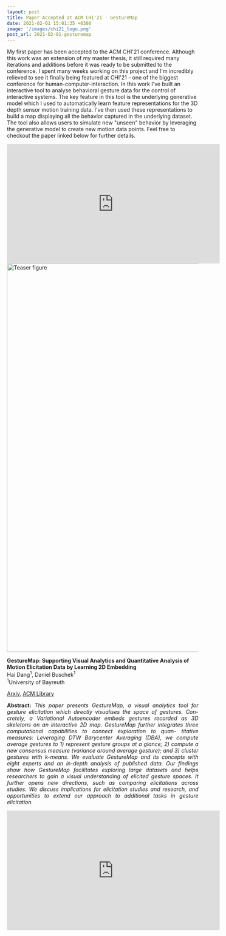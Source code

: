 ```yaml
---
layout: post
title: Paper Accepted at ACM CHI'21 - GestureMap 
date: 2021-02-01 15:01:35 +0300
image: '/images/chi21_logo.png'
post_url: 2021-02-01-gesturemap
---
```


My first paper has been accepted to the ACM CHI'21 conference. Although this work was an extension of my master thesis, it still required many iterations and additions before it was ready to be submitted to the conference. I spent many weeks working on this project and I'm incredibly relieved to see it finally being featured at CHI'21 - one of the biggest conference for human-computer-interaction. In this work I've built an interactive tool to analyse behavioral gesture data for the control of interactive systems. The key feature in this tool is the underlying generative model which I used to automatically learn feature representations for the 3D depth sensor motion training data. I've then used these representations to build a map displaying all the behavior captured in the underlying dataset. The tool also allows users to simulate new "unseen" behavior by leveraging the generative model to create new motion data points. Feel free to checkout the paper linked below for further details.

<iframe width="560" height="315" src="https://www.youtube.com/embed/IWwotWgsBFU" title="YouTube video player" frameborder="0" allow="accelerometer; autoplay; clipboard-write; encrypted-media; gyroscope; picture-in-picture" allowfullscreen></iframe>


<img src="/images/gesturemap_teaser.png" alt="Teaser figure" width="1024px"/>

**GestureMap: Supporting Visual Analytics and Quantitative Analysis of Motion Elicitation Data by Learning 2D Embedding**<br>
Hai Dang<sup>1</sup>, Daniel Buschek<sup>1</sup><br>
<sup>1</sup>University of Bayreuth<br>


<a href="https://arxiv.org/pdf/2103.00912.pdf">Arxiv</a>, <a href="https://dl.acm.org/doi/10.1145/3411764.3445765">ACM Library</a> 


<p align="justify"><b>Abstract:</b> <i>This paper presents GestureMap, a visual analytics tool for gesture elicitation which directly visualises the space of gestures. Con- cretely, a Variational Autoencoder embeds gestures recorded as 3D skeletons on an interactive 2D map. GestureMap further integrates three computational capabilities to connect exploration to quan- titative measures: Leveraging DTW Barycenter Averaging (DBA), we compute average gestures to 1) represent gesture groups at a glance; 2) compute a new consensus measure (variance around average gesture); and 3) cluster gestures with k-means. We evaluate GestureMap and its concepts with eight experts and an in-depth analysis of published data. Our findings show how GestureMap facilitates exploring large datasets and helps researchers to gain a visual understanding of elicited gesture spaces. It further opens new directions, such as comparing elicitations across studies. We discuss implications for elicitation studies and research, and opportunities to extend our approach to additional tasks in gesture elicitation.
</i></p>

<iframe width="560" height="315" src="https://www.youtube.com/embed/DgIRlwZhCVQ" title="YouTube video player" frameborder="0" allow="accelerometer; autoplay; clipboard-write; encrypted-media; gyroscope; picture-in-picture" allowfullscreen></iframe>